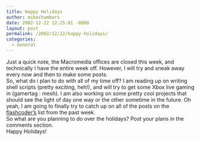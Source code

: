 ```yaml
---
title: Happy Holidays
author: mikechambers
date: 2002-12-22 12:25:01 -0800
layout: post
permalink: /2002/12/22/happy-holidays/
categories:
  - General
---
```



Just a quick note, the Macromedia offices are closed this week, and technically I have the entire week off. However, I will try and sneak away every now and then to make some posts.  
So, what do i plan to do with all of my time off? I am reading up on writing shell scripts (pretty exciting, heh!), and will try to get some Xbox live gaming in (gamertag : mesh). I am also working on some pretty cool projects that should see the light of day one way or the other sometime in the future. Oh yeah, I am going to finally try to catch up on all of the posts on the [flashcoder&#8217;s][1] list from the past week.  
So what are you planning to do over the holidays? Post your plans in the comments section.  
Happy Holidays!

 [1]: http://chattyfig.figleaf.com
